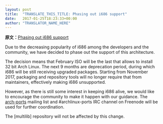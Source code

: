 ```yaml
---
layout: post
title:  "TRANSLATE_THIS_TITLE: Phasing out i686 support"
date:   2017-01-25T18:23:33+00:00
author: "TRANSLATOR_NAME_HERE"
---
```


**原文：**[Phasing out i686 support](https://www.archlinux.org/news/phasing-out-i686-support/)

<p>Due to the decreasing popularity of i686 among the developers and the
community, we have decided to phase out the support of this architecture.</p>
<p>The decision means that February ISO will be the last that allows to
install 32 bit Arch Linux. The next 9 months are deprecation period,
during which i686 will be still receiving upgraded packages. Starting
from November 2017, packaging and repository tools will no longer
require that from maintainers, effectively making i686 unsupported.</p>
<p>However, as there is still some interest in keeping i686 alive, we would
like to encourage the community to make it happen with our guidance. The
<a href="https://lists.archlinux.org/listinfo/arch-ports">arch-ports</a> mailing list and #archlinux-ports IRC channel on Freenode
will be used for further coordination.</p>
<p>The [multilib] repository will not be affected by this change.</p>
